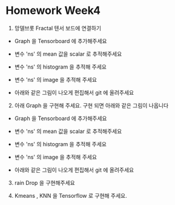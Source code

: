 # Homework Week4

1. 망델브롯 Fractal 텐서 보드에 연결하기
+ Graph 을 Tensorboard 에 추가해주세요
+ 변수 'ns' 의 mean 값을 scalar 로 추적해주세요
+ 변수 'ns' 의 histogram 을 추적해 주세요
+ 변수 'ns' 의 image 을 추적해 주세요


+ 아래와 같은 그림이 나오게 편집해서 git 에 올려주세요


2. 아래 Graph 을 구현해 주세요. 구현 되면 아래와 같은 그림이 나옵니다

+ Graph 을 Tensorboard 에 추가해주세요
+ 변수 'ns' 의 mean 값을 scalar 로 추적해주세요
+ 변수 'ns' 의 histogram 을 추적해 주세요
+ 변수 'ns' 의 image 을 추적해 주세요


+ 아래와 같은 그림이 나오게 편집해서 git 에 올려주세요


3. rain Drop 을 구현해주세요<br>

4. Kmeans , KNN 을 Tensorflow 로 구현해 주세요.<br>